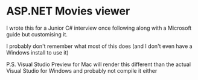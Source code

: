 # ASP.NET Movies viewer

I wrote this for a Junior C# interview once following along with a Microsoft guide but customising it.

I probably don't remember what most of this does (and I don't even have a Windows install to use it)

P.S. Visual Studio Preview for Mac will render this different than the actual Visual Studio for Windows and probably not compile it either
